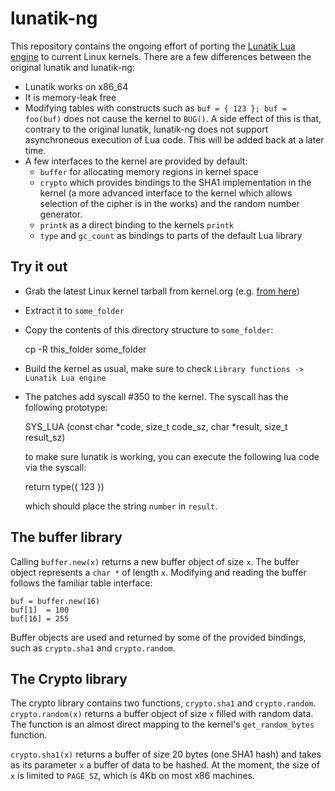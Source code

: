 lunatik-ng
==========
This repository contains the ongoing effort of porting the [Lunatik Lua engine](http://sourceforge.net/projects/lunatik/) to current
Linux kernels. There are a few differences between the original lunatik and lunatik-ng:

* Lunatik works on x86\_64
* It is memory-leak free
* Modifying tables with constructs such as `buf = { 123 }; buf = foo(buf)` does not cause the kernel to `BUG()`. A side effect of this
  is that, contrary to the original lunatik, lunatik-ng does not support asynchroneous execution of Lua code. This will be added back
  at a later time.
* A few interfaces to the kernel are provided by default:
  * `buffer` for allocating memory regions in kernel space
  * `crypto` which provides bindings to the SHA1 implementation in the kernel (a more advanced interface to the kernel which allows
    selection of the cipher is in the works) and the random number generator.
  * `printk` as a direct binding to the kernels `printk`
  * `type` and `gc_count` as bindings to parts of the default Lua library

Try it out
----------
* Grab the latest Linux kernel tarball from kernel.org (e.g. [from here](www.kernel.org/pub/linux/kernel/v3.0/linux-3.6.6.tar.bz2))
* Extract it to `some_folder`
* Copy the contents of this directory structure to `some_folder`:

    cp -R this_folder some_folder

* Build the kernel as usual, make sure to check `Library functions -> Lunatik Lua engine`

* The patches add syscall #350 to the kernel. The syscall has the following prototype:

    SYS_LUA (const char *code, size_t code_sz, char *result, size_t result_sz)

  to make sure lunatik is working, you can execute the following lua code via the syscall:

    return type({ 123 })

  which should place the string `number` in `result`.

The buffer library
------------------
Calling `buffer.new(x)` returns a new buffer object of size `x`. The buffer object represents a `char *` of length `x`. Modifying and
reading the buffer follows the familiar table interface:

    buf = buffer.new(16)
    buf[1]  = 100
    buf[16] = 255

Buffer objects are used and returned by some of the provided bindings, such as `crypto.sha1` and `crypto.random`.

The Crypto library
------------------
The crypto library contains two functions, `crypto.sha1` and `crypto.random`. `crypto.random(x)` returns a buffer object of size `x`
filled with random data. The function is an almost direct mapping to the kernel's `get_random_bytes` function.

`crypto.sha1(x)` returns a buffer of size 20 bytes (one SHA1 hash) and takes as its parameter `x` a buffer of data to be hashed. At
the moment, the size of `x` is limited to `PAGE_SZ`, which is 4Kb on most x86 machines.
